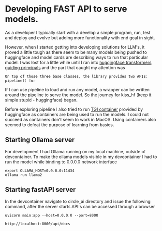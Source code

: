 # Developing FAST API to serve models.

As a developer I typically start with a develop a simple program, run, test and deploy and evolve but adding more functionality with end goal in sight.

However, when I started getting into developing solutions for LLM's, it proved a little tough as there seem to be many models being pushed to huggingface and model cards are describing ways to run that particular model.
I was lost for a little while until I ran into [huggingface transformers guiding principals](https://huggingface.co/docs/transformers/philosophy)  and the part that caught my attention was

`On top of those three base classes, the library provides two APIs: pipeline() for `

If I can use pipeline to load and run any model, a wrapper can be written around the pipeline to serve the model. So the journey for kiss_hf (keep it simple stupid - huggingface) began.

Before exploring pipeline I also tried to run [TGI container](https://huggingface.co/docs/text-generation-inference/quicktour) provided by huggingface as containers are being used to run the models. I could not succeed as containers don't seem to work in MacOS.  Using containers also seemed to defeat the purpose of learning from basics.


## Starting Ollama server
For development I had Ollama running on my local machine, outside of devcontainer. To make the ollama models visible in my devcontainer I had to run the model while binding to 0.0.0.0 network interface
```
export OLLAMA_HOST=0.0.0.0:11434
ollama run llama2
```

## Starting fastAPI server
In the devcontainer navigate to circle_ai directory and issue the following command, after the server starts API's can be accessed through a browser
```
uvicorn main:app --host=0.0.0.0 --port=8000

http://localhost:8000/api/docs
```
